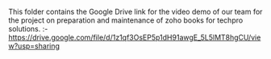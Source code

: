 This folder contains the Google Drive link for the video demo of our team for the project on preparation and maintenance of zoho books for techpro solutions.
:- 
https://drive.google.com/file/d/1z1qf3OsEP5p1dH91awgE_5L5lMT8hgCU/view?usp=sharing
